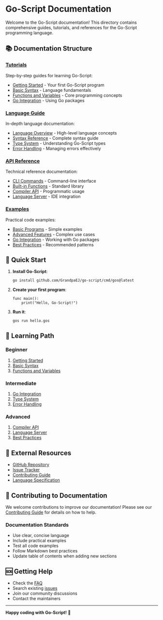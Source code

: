 # Go-Script Documentation

Welcome to the Go-Script documentation! This directory contains comprehensive guides, tutorials, and references for the Go-Script programming language.

## 📚 Documentation Structure

### [Tutorials](tutorials/)
Step-by-step guides for learning Go-Script:
- [Getting Started](tutorials/getting-started.md) - Your first Go-Script program
- [Basic Syntax](tutorials/basic-syntax.md) - Language fundamentals
- [Functions and Variables](tutorials/functions-variables.md) - Core programming concepts
- [Go Integration](tutorials/go-integration.md) - Using Go packages

### [Language Guide](guides/)
In-depth language documentation:
- [Language Overview](guides/language-overview.md) - High-level language concepts
- [Syntax Reference](guides/syntax-reference.md) - Complete syntax guide
- [Type System](guides/type-system.md) - Understanding Go-Script types
- [Error Handling](guides/error-handling.md) - Managing errors effectively

### [API Reference](api/)
Technical reference documentation:
- [CLI Commands](api/cli-commands.md) - Command-line interface
- [Built-in Functions](api/built-in-functions.md) - Standard library
- [Compiler API](api/compiler-api.md) - Programmatic usage
- [Language Server](api/language-server.md) - IDE integration

### [Examples](examples/)
Practical code examples:
- [Basic Programs](examples/basic-programs.md) - Simple examples
- [Advanced Features](examples/advanced-features.md) - Complex use cases
- [Go Integration](examples/go-integration.md) - Working with Go packages
- [Best Practices](examples/best-practices.md) - Recommended patterns

## 🚀 Quick Start

1. **Install Go-Script**:
   ```bash
   go install github.com/GrandpaEJ/go-script/cmd/gos@latest
   ```

2. **Create your first program**:
   ```gos
   func main():
       print("Hello, Go-Script!")
   ```

3. **Run it**:
   ```bash
   gos run hello.gos
   ```

## 📖 Learning Path

### Beginner
1. [Getting Started](tutorials/getting-started.md)
2. [Basic Syntax](tutorials/basic-syntax.md)
3. [Functions and Variables](tutorials/functions-variables.md)

### Intermediate
1. [Go Integration](tutorials/go-integration.md)
2. [Type System](guides/type-system.md)
3. [Error Handling](guides/error-handling.md)

### Advanced
1. [Compiler API](api/compiler-api.md)
2. [Language Server](api/language-server.md)
3. [Best Practices](examples/best-practices.md)

## 🔗 External Resources

- [GitHub Repository](https://github.com/GrandpaEJ/go-script)
- [Issue Tracker](https://github.com/GrandpaEJ/go-script/issues)
- [Contributing Guide](../CONTRIBUTING.md)
- [Language Specification](../LANGUAGE_SPEC.md)

## 📝 Contributing to Documentation

We welcome contributions to improve our documentation! Please see our [Contributing Guide](../CONTRIBUTING.md) for details on how to help.

### Documentation Standards

- Use clear, concise language
- Include practical examples
- Test all code examples
- Follow Markdown best practices
- Update table of contents when adding new sections

## 🆘 Getting Help

- Check the [FAQ](guides/faq.md)
- Search existing [issues](https://github.com/GrandpaEJ/go-script/issues)
- Join our community discussions
- Contact the maintainers

---

**Happy coding with Go-Script!** 🎉
